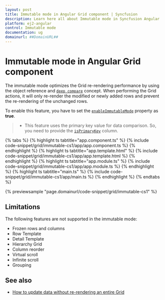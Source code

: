 ```yaml
---
layout: post
title: Immutable mode in Angular Grid component | Syncfusion
description: Learn here all about Immutable mode in Syncfusion Angular Grid component of Syncfusion Essential JS 2 and more.
platform: ej2-angular
control: Immutable mode 
documentation: ug
domainurl: ##DomainURL##
---
```


# Immutable mode in Angular Grid component

The immutable mode optimizes the Grid re-rendering performance by using the object reference and [`deep compare`](https://dmitripavlutin.com/how-to-compare-objects-in-javascript/#4-deep-equality) concept. When performing the Grid actions, it will only re-render the modified or newly added rows and prevent the re-rendering of the unchanged rows.

To enable this feature, you have to set the [`enableImmutableMode`](https://ej2.syncfusion.com/angular/documentation/api/grid/#enableImmutableMode) property as **true**.

>* This feature uses the primary key value for data comparison. So, you need to provide the [`isPrimaryKey`](https://ej2.syncfusion.com/angular/documentation/api/grid/column/#isprimarykey) column.

{% tabs %}
{% highlight ts tabtitle="app.component.ts" %}
{% include code-snippet/grid/immutable-cs1/app/app.component.ts %}
{% endhighlight %}
{% highlight ts tabtitle="app.template.html" %}
{% include code-snippet/grid/immutable-cs1/app/app.template.html %}
{% endhighlight %}
{% highlight ts tabtitle="app.module.ts" %}
{% include code-snippet/grid/immutable-cs1/app/app.module.ts %}
{% endhighlight %}
{% highlight ts tabtitle="main.ts" %}
{% include code-snippet/grid/immutable-cs1/app/main.ts %}
{% endhighlight %}
{% endtabs %}
  
{% previewsample "page.domainurl/code-snippet/grid/immutable-cs1" %}

## Limitations

The following features are not supported in the immutable mode:

* Frozen rows and columns
* Row Template
* Detail Template
* Hierarchy Grid
* Column reorder
* Virtual scroll
* Infinite scroll
* Grouping

## See also

* [How to update data without re-rendering an entire Grid](https://www.syncfusion.com/blogs/post/how-to-update-data-without-rerendering-an-entire-grid-in-angular.aspx)
